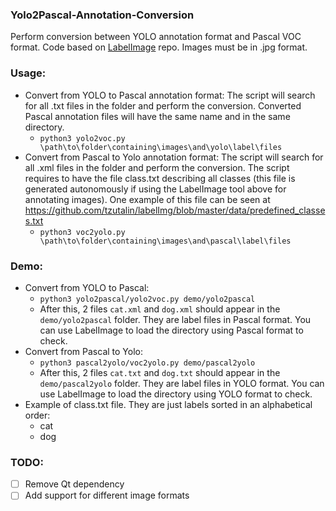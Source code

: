 ### Yolo2Pascal-Annotation-Conversion

Perform conversion between YOLO annotation format and Pascal VOC format. Code based on [LabelImage](https://github.com/tzutalin/labelImg) repo. Images must be in .jpg format.

### Usage:
- Convert from YOLO to Pascal annotation format: The script will search for all .txt files in the folder and perform the conversion. Converted Pascal annotation files will have the same name and in the same directory.
  - ```python3 yolo2voc.py \path\to\folder\containing\images\and\yolo\label\files```
- Convert from Pascal to Yolo annotation format: The script will search for all .xml files in the folder and perform the conversion. The script requires to have the file class.txt describing all classes (this file is generated autonomously if using the LabelImage tool above for annotating images). One example of this file can be seen at https://github.com/tzutalin/labelImg/blob/master/data/predefined_classes.txt
  - ```python3 voc2yolo.py \path\to\folder\containing\images\and\pascal\label\files```
 ### Demo:
 - Convert from YOLO to Pascal:
   - ```python3 yolo2pascal/yolo2voc.py demo/yolo2pascal```
   - After this, 2 files `cat.xml` and `dog.xml` should appear in the `demo/yolo2pascal` folder. They are label files in Pascal format. You can use LabelImage to load the directory using Pascal format to check.
 - Convert from Pascal to Yolo:
   - ```python3 pascal2yolo/voc2yolo.py demo/pascal2yolo```
   - After this, 2 files `cat.txt` and `dog.txt` should appear in the `demo/pascal2yolo` folder. They are label files in YOLO format. You can use LabelImage to load the directory using YOLO format to check. 
 - Example of class.txt file. They are just labels sorted in an alphabetical order:
    - cat
    - dog

### TODO:
- [ ] Remove Qt dependency
- [ ] Add support for different image formats
